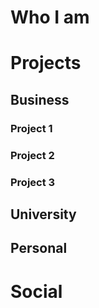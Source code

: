 # Who I am
# Projects
## Business
### Project 1
### Project 2
### Project 3
## University
## Personal
# Social